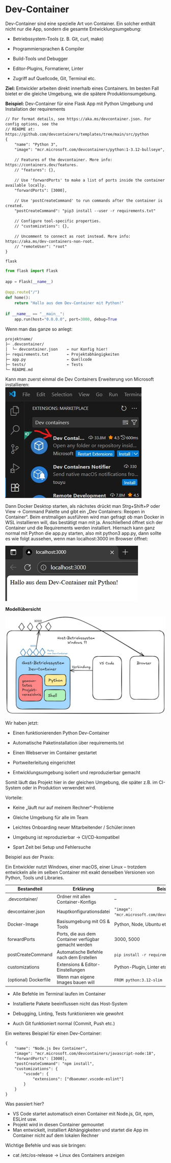 # Dev-Container

Dev-Container sind eine spezielle Art von Container. Ein solcher enthält nicht nur die App, sondern die gesamte Entwicklungsumgebung:

* Betriebssystem-Tools (z. B. Git, curl, make)

* Programmiersprachen & Compiler

* Build-Tools und Debugger

* Editor-Plugins, Formatierer, Linter

* Zugriff auf Quellcode, Git, Terminal etc.

**Ziel:** Entwickler arbeiten direkt innerhalb eines Containers. Im besten Fall bietet er die gleiche Umgebung, wie die spätere Produktionsumgebung.


**Beispiel:** Dev-Container für eine Flask App mit Python Umgebung und Installation der requirements

```title="Devcontainer.json"
// For format details, see https://aka.ms/devcontainer.json. For config options, see the
// README at: https://github.com/devcontainers/templates/tree/main/src/python
{
    "name": "Python 3",
    "image": "mcr.microsoft.com/devcontainers/python:1-3.12-bullseye",

    // Features of the devcontainer. More info: https://containers.dev/features.
    // "features": {},

    // Use 'forwardPorts' to make a list of ports inside the container available locally.
    "forwardPorts": [3000],

    // Use 'postCreateCommand' to run commands after the container is created.
    "postCreateCommand": "pip3 install --user -r requirements.txt"

    // Configure tool-specific properties.
    // "customizations": {},

    // Uncomment to connect as root instead. More info: https://aka.ms/dev-containers-non-root.
    // "remoteUser": "root"
}
```

```title="Requirements.txt"
flask
```

```python title="app.py"
from flask import Flask

app = Flask(__name__)

@app.route("/")
def home():
    return "Hallo aus dem Dev-Container mit Python!"

if __name__ == "__main__":
    app.run(host="0.0.0.0", port=3000, debug=True
```

Wenn man das ganze so anlegt:

```
projektname/
├─ .devcontainer/
│  └─ devcontainer.json    ← nur Konfig hier!
├─ requirements.txt        ← Projektabhängigkeiten
├─ app.py                  ← Quellcode
├─ tests/                  ← Tests
└─ README.md
```

Kann man zuerst einmal die Dev Containers Erweiterung von Microsoft installieren:
![](../assets/docker_102.jpg)

Dann Docker Desktop starten, als nächstes drückt man Strg+Shift+P oder View -> Command Palette und gibt ein „Dev Containers: Reopen in Container“. Beim erstmaligen ausführen wird man gefragt ob man Docker in WSL installieren will, das bestätigt man mit ja. Anschließend öffnet sich der Container und die Requirements werden installiert. Hiernach kann ganz normal mit Python die app.py starten, also mit python3 app.py, dann sollte es wie folgt aussehen, wenn man localhost:3000 im Browser öffnet:

![](../assets/docker_104.jpg)

**Modellübersicht**

![](../assets/docker_101.jpg)


Wir haben jetzt:

* Einen funktionierenden Python Dev-Container

* Automatische Paketinstallation über requirements.txt

* Einen Webserver im Container gestartet

* Portweiterleitung eingerichtet

* Entwicklungsumgebung isoliert und reproduzierbar gemacht

Somit läuft das Projekt hier in der gleichen Umgebung, die später z.B. im CI-System oder in Produktion verwendet wird.


Vorteile:

* Keine „läuft nur auf meinem Rechner“-Probleme

* Gleiche Umgebung für alle im Team

* Leichtes Onboarding neuer Mitarbeitender / Schüler:innen

* Umgebung ist reproduzierbar → CI/CD-kompatibel

* Spart Zeit bei Setup und Fehlersuche

Beispiel aus der Praxis:

Ein Entwickler nutzt Windows, einer macOS, einer Linux – trotzdem entwickeln alle im selben Container mit exakt denselben Versionen von Python, Tools und Libraries.

| Bestandteil         | Erklärung                                         | Beispiel |
|---------------------|--------------------------------------------------|-----------|
| .devcontainer/      | Ordner mit allen Container-Konfigs               | – |
| devcontainer.json   | Hauptkonfigurationsdatei                         | `"image": "mcr.microsoft.com/devcontainers/python:3.12"` |
| Docker-Image        | Basisumgebung mit OS & Tools                     | Python, Node, Ubuntu etc. |
| forwardPorts        | Ports, die aus dem Container verfügbar gemacht werden | 3000, 5000 |
| postCreateCommand   | Automatische Befehle nach dem Erstellen          | `pip install -r requirements.txt` |
| customizations      | Extensions & Editor-Einstellungen                | Python-Plugin, Linter etc. |
| (optional) Dockerfile | Wenn man eigene Images bauen will              | `FROM python:3.12-slim` |

* Alle Befehle im Terminal laufen im Container

* Installierte Pakete beeinflussen nicht das Host-System

* Debugging, Linting, Tests funktionieren wie gewohnt

* Auch Git funktioniert normal (Commit, Push etc.)

Ein weiteres Beispiel für einen Dev-Container:

```title="Devcontainer.json"
{
    "name": "Node.js Dev Container",
    "image": "mcr.microsoft.com/devcontainers/javascript-node:18",
    "forwardPorts": [3000],
    "postCreateCommand": "npm install",
    "customizations": {
        "vscode": {
            "extensions": ["dbaeumer.vscode-eslint"]
        }
    }
}
```

Was passiert hier?

* VS Code startet automatisch einen Container mit Node.js, Git, npm, ESLint usw.
* Projekt wird in diesen Container gemountet
* Man entwickelt, installiert Abhängigkeiten und startet die App im Container nicht auf dem lokalen Rechner



Wichtige Befehle und was sie bringen:

* cat /etc/os-release → Linux des Containers anzeigen

